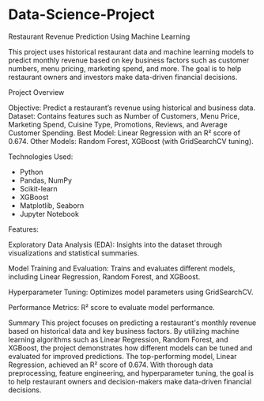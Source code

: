 # Data-Science-Project

Restaurant Revenue Prediction Using Machine Learning

This project uses historical restaurant data and machine learning models to predict monthly revenue based on key business factors such as customer numbers, menu pricing, marketing spend, and more. The goal is to help restaurant owners and investors make data-driven financial decisions.

Project Overview

Objective: Predict a restaurant’s revenue using historical and business data.
Dataset: Contains features such as Number of Customers, Menu Price, Marketing Spend, Cuisine Type, Promotions, Reviews, and Average Customer Spending.
Best Model: Linear Regression with an R² score of 0.674.
Other Models: Random Forest, XGBoost (with GridSearchCV tuning).

Technologies Used:

- Python
- Pandas, NumPy
- Scikit-learn
- XGBoost
- Matplotlib, Seaborn
- Jupyter Notebook

Features:


Exploratory Data Analysis (EDA): Insights into the dataset through visualizations and statistical summaries.

Model Training and Evaluation: Trains and evaluates different models, including Linear Regression, Random Forest, and XGBoost.

Hyperparameter Tuning: Optimizes model parameters using GridSearchCV.

Performance Metrics: R² score to evaluate model performance.


Summary
This project focuses on predicting a restaurant's monthly revenue based on historical data and key business factors. By utilizing machine learning algorithms such as Linear Regression, Random Forest, and XGBoost, the project demonstrates how different models can be tuned and evaluated for improved predictions. The top-performing model, Linear Regression, achieved an R² score of 0.674. With thorough data preprocessing, feature engineering, and hyperparameter tuning, the goal is to help restaurant owners and decision-makers make data-driven financial decisions.

